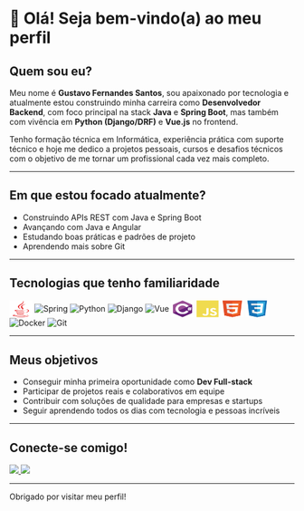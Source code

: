 # 👋 Olá! Seja bem-vindo(a) ao meu perfil

## Quem sou eu?

Meu nome é **Gustavo Fernandes Santos**, sou apaixonado por tecnologia e atualmente estou construindo minha carreira como **Desenvolvedor Backend**, com foco principal na stack **Java** e **Spring Boot**, mas também com vivência em **Python (Django/DRF)** e **Vue.js** no frontend.

Tenho formação técnica em Informática, experiência prática com suporte técnico e hoje me dedico a projetos pessoais, cursos e desafios técnicos com o objetivo de me tornar um profissional cada vez mais completo.

---

## Em que estou focado atualmente?

- Construindo APIs REST com Java e Spring Boot
- Avançando com Java e Angular
- Estudando boas práticas e padrões de projeto
- Aprendendo mais sobre Git

---

## Tecnologias que tenho familiaridade

<div style="display: inline_block">
  <img align="center" alt="Java" height="30" width="40" src="https://raw.githubusercontent.com/devicons/devicon/master/icons/java/java-plain.svg">
  <img align="center" alt="Spring" height="30" width="40" src="https://cdn.jsdelivr.net/gh/devicons/devicon/icons/spring/spring-original.svg">
  <img align="center" alt="Python" height="30" width="40" src="https://cdn.jsdelivr.net/gh/devicons/devicon/icons/python/python-original.svg">
  <img align="center" alt="Django" height="30" width="40" src="https://cdn.jsdelivr.net/gh/devicons/devicon/icons/django/django-plain.svg">
  <img align="center" alt="Vue" height="30" width="40" src="https://cdn.jsdelivr.net/gh/devicons/devicon/icons/vuejs/vuejs-original.svg">
  <img align="center" alt="CSharp" height="30" width="40" src="https://raw.githubusercontent.com/devicons/devicon/master/icons/csharp/csharp-original.svg">
  <img align="center" alt="JavaScript" height="30" width="40" src="https://raw.githubusercontent.com/devicons/devicon/master/icons/javascript/javascript-plain.svg">
  <img align="center" alt="HTML" height="30" width="40" src="https://raw.githubusercontent.com/devicons/devicon/master/icons/html5/html5-original.svg">
  <img align="center" alt="CSS" height="30" width="40" src="https://raw.githubusercontent.com/devicons/devicon/master/icons/css3/css3-original.svg">
  <img align="center" alt="Docker" height="30" width="40" src="https://cdn.jsdelivr.net/gh/devicons/devicon/icons/docker/docker-original.svg">
  <img align="center" alt="Git" height="30" width="40" src="https://cdn.jsdelivr.net/gh/devicons/devicon/icons/git/git-original.svg">
</div>

---

## Meus objetivos

- Conseguir minha primeira oportunidade como **Dev Full-stack**
- Participar de projetos reais e colaborativos em equipe
- Contribuir com soluções de qualidade para empresas e startups
- Seguir aprendendo todos os dias com tecnologia e pessoas incríveis

---

## Conecte-se comigo!

<a href="https://www.linkedin.com/in/gustavo-fernandes-704325260" target="_blank">
  <img src="https://img.shields.io/badge/-LinkedIn-%230077B5?style=for-the-badge&logo=linkedin&logoColor=white" target="_blank">
</a>
<a href="mailto:gustavofdev@gmail.com" target="_blank">
  <img src="https://img.shields.io/badge/-Email-%23333?style=for-the-badge&logo=gmail&logoColor=white">
</a>

---

 Obrigado por visitar meu perfil!
